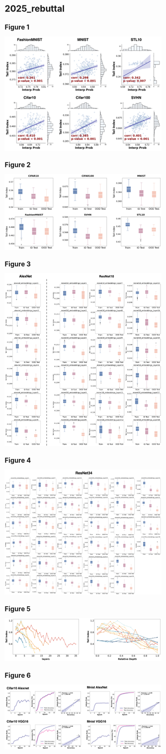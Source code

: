 # 2025_rebuttal
Figure 1
-----------
![Figure1](figures/figure1.jpg)

Figure 2
-----------
![Figure2](figures/figure2.jpg)

Figure 3
-----------
![Figure3](figures/figure3.jpg)

Figure 4
-----------
![Figure4](figures/figure4.jpg)

Figure 5
-----------
![Figure5](figures/figure5.jpg)

Figure 6
-----------
![Figure6](figures/figure6.jpg)
